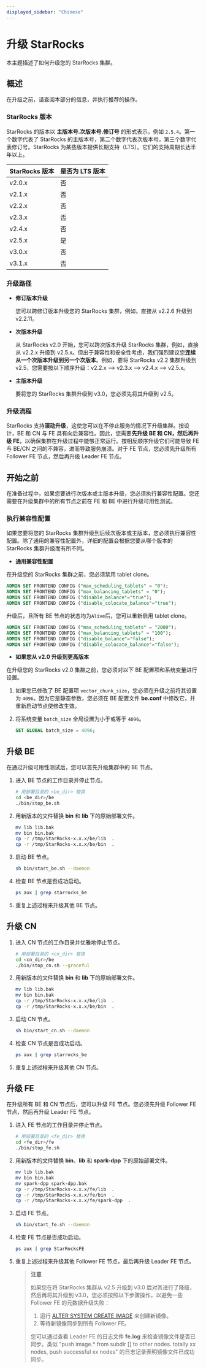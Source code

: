 ```yaml
---
displayed_sidebar: "Chinese"
---
```


# 升级 StarRocks

本主题描述了如何升级您的 StarRocks 集群。

## 概述

在升级之前，请查阅本部分的信息，并执行推荐的操作。

### StarRocks 版本

StarRocks 的版本以 **主版本号.次版本号.修订号** 的形式表示，例如 `2.5.4`。第一个数字代表了 StarRocks 的主版本号，第二个数字代表次版本号，第三个数字代表修订号。StarRocks 为某些版本提供长期支持（LTS）。它们的支持周期长达半年以上。

| **StarRocks 版本** | **是否为 LTS 版本** |
| ----------------- | ------------------ |
| v2.0.x             | 否               |
| v2.1.x             | 否               |
| v2.2.x             | 否               |
| v2.3.x             | 否               |
| v2.4.x             | 否               |
| v2.5.x             | 是               |
| v3.0.x             | 否               |
| v3.1.x             | 否               |

### 升级路径

- **修订版本升级**

  您可以跨修订版本升级您的 StarRocks 集群，例如，直接从 v2.2.6 升级到 v2.2.11。

- **次版本升级**

  从 StarRocks v2.0 开始，您可以跨次版本升级 StarRocks 集群，例如，直接从 v2.2.x 升级到 v2.5.x。但出于兼容性和安全性考虑，我们强烈建议您**连续从一个次版本升级到另一个次版本**。例如，要将 StarRocks v2.2 集群升级到 v2.5，您需要按以下顺序升级：v2.2.x --> v2.3.x --> v2.4.x --> v2.5.x。

- **主版本升级**

  要将您的 StarRocks 集群升级到 v3.0，您必须先将其升级到 v2.5。

### 升级流程

StarRocks 支持**滚动升级**，这使您可以在不停止服务的情况下升级集群。按设计，BE 和 CN 与 FE 具有向后兼容性。因此，您需要**先升级 BE 和 CN，然后再升级 FE**，以确保集群在升级过程中能够正常运行。按相反顺序升级它们可能导致 FE 与 BE/CN 之间的不兼容，进而导致服务崩溃。对于 FE 节点，您必须先升级所有 Follower FE 节点，然后再升级 Leader FE 节点。

## 开始之前

在准备过程中，如果您要进行次版本或主版本升级，您必须执行兼容性配置。您还需要在升级集群中的所有节点之前在 FE 和 BE 中进行升级可用性测试。

### 执行兼容性配置

如果您要将您的 StarRocks 集群升级到后续次版本或主版本，您必须执行兼容性配置。除了通用的兼容性配置外，详细的配置会根据您要从哪个版本的 StarRocks 集群升级而有所不同。

- **通用兼容性配置**

在升级您的 StarRocks 集群之前，您必须禁用 tablet clone。

```SQL
ADMIN SET FRONTEND CONFIG ("max_scheduling_tablets" = "0");
ADMIN SET FRONTEND CONFIG ("max_balancing_tablets" = "0");
ADMIN SET FRONTEND CONFIG ("disable_balance"="true");
ADMIN SET FRONTEND CONFIG ("disable_colocate_balance"="true");
```

升级后，且所有 BE 节点的状态均为`Alive`后，您可以重新启用 tablet clone。

```SQL
ADMIN SET FRONTEND CONFIG ("max_scheduling_tablets" = "2000");
ADMIN SET FRONTEND CONFIG ("max_balancing_tablets" = "100");
ADMIN SET FRONTEND CONFIG ("disable_balance"="false");
ADMIN SET FRONTEND CONFIG ("disable_colocate_balance"="false");
```

- **如果您从 v2.0 升级到更高版本**

在升级您的 StarRocks v2.0 集群之前，您必须对以下 BE 配置项和系统变量进行设置。

1. 如果您已修改了 BE 配置项 `vector_chunk_size`，您必须在升级之前将其设置为 `4096`。因为它是静态参数，您必须在 BE 配置文件 **be.conf** 中修改它，并重新启动节点使修改生效。
2. 将系统变量 `batch_size` 全局设置为小于或等于 `4096`。

   ```SQL
   SET GLOBAL batch_size = 4096;
   ```

## 升级 BE

在通过升级可用性测试后，您可以首先升级集群中的 BE 节点。

1. 进入 BE 节点的工作目录并停止节点。

   ```Bash
   # 用部署目录的 <be_dir> 替换
   cd <be_dir>/be
   ./bin/stop_be.sh
   ```

2. 用新版本的文件替换 **bin** 和 **lib** 下的原始部署文件。

   ```Bash
   mv lib lib.bak 
   mv bin bin.bak
   cp -r /tmp/StarRocks-x.x.x/be/lib  .
   cp -r /tmp/StarRocks-x.x.x/be/bin  .
   ```

3. 启动 BE 节点。

   ```Bash
   sh bin/start_be.sh --daemon
   ```

4. 检查 BE 节点是否成功启动。

   ```Bash
   ps aux | grep starrocks_be
   ```

5. 重复上述过程来升级其他 BE 节点。

## 升级 CN

1. 进入 CN 节点的工作目录并优雅地停止节点。

   ```Bash
   # 用部署目录的 <cn_dir> 替换
   cd <cn_dir>/be
   ./bin/stop_cn.sh --graceful
   ```

2. 用新版本的文件替换 **bin** 和 **lib** 下的原始部署文件。

   ```Bash
   mv lib lib.bak 
   mv bin bin.bak
   cp -r /tmp/StarRocks-x.x.x/be/lib  .
   cp -r /tmp/StarRocks-x.x.x/be/bin  .
   ```

3. 启动 CN 节点。

   ```Bash
   sh bin/start_cn.sh --daemon
   ```

4. 检查 CN 节点是否成功启动。

   ```Bash
   ps aux | grep starrocks_be
   ```

5. 重复上述过程来升级其他 CN 节点。

## 升级 FE

在升级所有 BE 和 CN 节点后，您可以升级 FE 节点。您必须先升级 Follower FE 节点，然后再升级 Leader FE 节点。

1. 进入 FE 节点的工作目录并停止节点。

   ```Bash
   # 用部署目录的 <fe_dir> 替换
   cd <fe_dir>/fe
   ./bin/stop_fe.sh
   ```

2. 用新版本的文件替换 **bin**、**lib** 和 **spark-dpp** 下的原始部署文件。

   ```Bash
   mv lib lib.bak 
   mv bin bin.bak
   mv spark-dpp spark-dpp.bak
   cp -r /tmp/StarRocks-x.x.x/fe/lib  .   
   cp -r /tmp/StarRocks-x.x.x/fe/bin  .
   cp -r /tmp/StarRocks-x.x.x/fe/spark-dpp  .
   ```

3. 启动 FE 节点。

   ```Bash
   sh bin/start_fe.sh --daemon
   ```

4. 检查 FE 节点是否成功启动。

   ```Bash
   ps aux | grep StarRocksFE
   ```

5. 重复上述过程来升级其他 Follower FE 节点，最后再升级 Leader FE 节点。

   > **注意**
   >
   > 如果您在将 StarRocks 集群从 v2.5 升级到 v3.0 后对其进行了降级，然后再将其升级到 v3.0，您必须按照以下步骤操作，以避免一些 Follower FE 的元数据升级失败：
   >
   > 1. 运行 [ALTER SYSTEM CREATE IMAGE](../sql-reference/sql-statements/Administration/ALTER_SYSTEM.md) 来创建新镜像。
   > 2. 等待新镜像同步到所有 Follower FE。
   >
   > 您可以通过查看 Leader FE 的日志文件 **fe.log** 来检查镜像文件是否已同步。类似 "push image.* from subdir [] to other nodes. totally xx nodes, push successful xx nodes" 的日志记录表明镜像文件已成功同步。